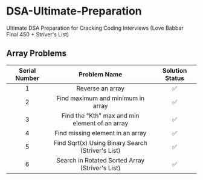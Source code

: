 # DSA-Ultimate-Preparation
Ultimate DSA Preparation for Cracking Coding Interviews (Love Babbar Final 450 + Striver's List)

## Array Problems

| Serial Number  | Problem Name              | Solution Status|
| :---:          |     :---:                 |       :---:    |
| 1              | Reverse an array          | ✅             | 
| 2              | Find maximum and minimum in array | ✅             |
| 3              | Find the "Kth" max and min element of an array | ✅|
| 4              | Find missing element in an array | ✅|
| 5              | Find Sqrt(x) Using Binary Search (Striver's List)| ✅|
| 6              | Search in Rotated Sorted Array (Striver's List)| ✅|
